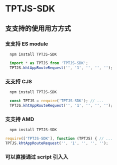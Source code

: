 # TPTJS-SDK

## ⽀支持的使⽤用⽅方式
### ⽀支持 ES module
```
  npm install TPTJS-SDK
```
```js
  import * as TPTJS from 'TPTJS-SDK'; 
  TPTJS.khtAppRouteRequest('', '1', '', '', '');
```
### ⽀支持 CJS
```
  npm install TPTJS-SDK
```
```js
  const TPTJS = require('TPTJS-SDK'); // ...
  TPTJS.khtAppRouteRequest('', '1', '', '', '');
``` 
### ⽀支持 AMD
```
  npm install TPTJS-SDK
```
```js
require(['TPTJS-SDK'], function (TPTJS) { // ...
TPTJS.khtAppRouteRequest('', '1', '', '', '');
```
### 可以直接通过 script 引⼊入
<script src="https://ecustomer.tp95589.com/static/SDK/jsSdk.min.js"></script> 
  <script>
  // Global variabl
  TPTJS.khtAppRouteRequest('', '1', '', '', '');
  // Property in the window object
  window. TPTJS.khtAppRouteRequest('', '1', '', '', ''); 
</script>
